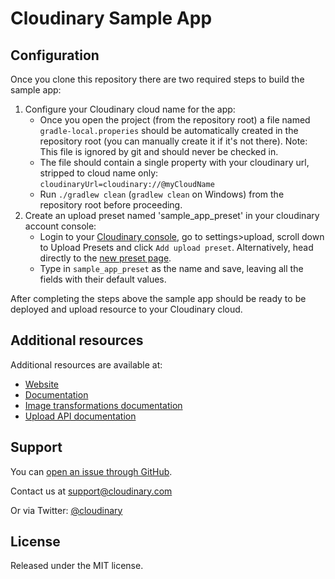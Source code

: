 
Cloudinary Sample App
==========

## Configuration
Once you clone this repository there are two required steps to build the sample app:
1. Configure your Cloudinary cloud name for the app:
    * Once you open the project (from the repository root) a file named `gradle-local.properies` should be automatically created in the repository root (you can manually create it if it's not there). Note: This file is ignored by git and should never be checked in. 
    * The file should contain a single property with your cloudinary url, stripped to cloud name only: `cloudinaryUrl=cloudinary://@myCloudName`
    * Run `./gradlew clean` (`gradlew clean` on Windows) from the repository root before proceeding. 
2. Create an upload preset named 'sample_app_preset' in your cloudinary account console:
    *  Login to your [Cloudinary console](https://cloudinary.com/console), go to settings>upload, scroll down
      to Upload Presets and click `Add upload preset`. Alternatively, head directly to the [new preset page](https://cloudinary.com/console/lui/upload_presets/new).
    * Type in `sample_app_preset` as the name and save, leaving all the fields with their default values.
    
After completing the steps above the sample app should be ready to be deployed and upload resource to your Cloudinary cloud.

## Additional resources ##########################################################

Additional resources are available at:

* [Website](http://cloudinary.com)
* [Documentation](http://cloudinary.com/documentation)
* [Image transformations documentation](http://cloudinary.com/documentation/image_transformations)
* [Upload API documentation](http://cloudinary.com/documentation/upload_images)

## Support

You can [open an issue through GitHub](https://github.com/cloudinary/cloudinary_android/issues).

Contact us at [support@cloudinary.com](mailto:support@cloudinary.com)

Or via Twitter: [@cloudinary](https://twitter.com/#!/cloudinary)

## License #######################################################################

Released under the MIT license. 
